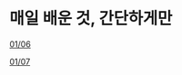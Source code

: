 # 매일 배운 것, 간단하게만

[01/06](./01.classValidator-Nested-검증.md)

[01/07](./02.HttpExceptionFilter-response-메세지-오버로딩.md)
